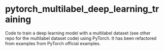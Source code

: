 # pytorch_multilabel_deep_learning_training
Code to train a deep learning model with a multilabel dataset (see other repo for the multilabel dataset code) using PyTorch. It has been refactored from examples from PyTorch official examples.
